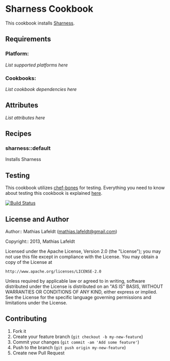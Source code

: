 Sharness Cookbook
=================

This cookbook installs [Sharness].

Requirements
------------

### Platform:

*List supported platforms here*

### Cookbooks:

*List cookbook dependencies here*

Attributes
----------

*List attributes here*

Recipes
-------

### sharness::default

Installs Sharness

Testing
-------

This cookbook utilizes [chef-bones] for testing. Everything you need to know
about testing this cookbook is explained [here][chef-bones-testing].

[![Build Status](https://travis-ci.org/mlafeldt/sharness-cookbook.png?branch=master)](https://travis-ci.org/mlafeldt/sharness-cookbook)

License and Author
------------------

Author:: Mathias Lafeldt (<mathias.lafeldt@gmail.com>)

Copyright:: 2013, Mathias Lafeldt

Licensed under the Apache License, Version 2.0 (the "License");
you may not use this file except in compliance with the License.
You may obtain a copy of the License at

    http://www.apache.org/licenses/LICENSE-2.0

Unless required by applicable law or agreed to in writing, software
distributed under the License is distributed on an "AS IS" BASIS,
WITHOUT WARRANTIES OR CONDITIONS OF ANY KIND, either express or implied.
See the License for the specific language governing permissions and
limitations under the License.

Contributing
------------

1. Fork it
2. Create your feature branch (`git checkout -b my-new-feature`)
3. Commit your changes (`git commit -am 'Add some feature'`)
4. Push to the branch (`git push origin my-new-feature`)
5. Create new Pull Request


[Sharness]: https://github.com/mlafeldt/sharness
[chef-bones-testing]: https://github.com/mlafeldt/chef-bones/blob/master/TESTING.md
[chef-bones]: https://github.com/mlafeldt/chef-bones
